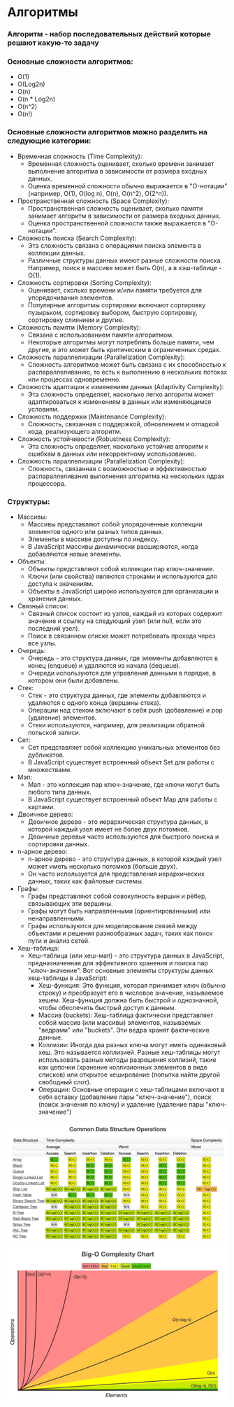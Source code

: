 # Алгоритмы

### Алгоритм - набор последовательных действий которые решают какую-то задачу

### Основные сложности алгоритмов:

- O(1)
- O(Log2n)
- O(n)
- O(n \* Log2n)
- O(n^2)
- O(n!)

### Основные сложности алгоритмов можно разделить на следующие категории:

- Временная сложность (Time Complexity):
  - Временная сложность оценивает, сколько времени занимает выполнение алгоритма в зависимости от размера входных данных.
  - Оценка временной сложности обычно выражается в "O-нотации" (например, O(1), O(log n), O(n), O(n^2), O(2^n)).
- Пространственная сложность (Space Complexity):
  - Пространственная сложность оценивает, сколько памяти занимает алгоритм в зависимости от размера входных данных.
  - Оценка пространственной сложности также выражается в "O-нотации".
- Сложность поиска (Search Complexity):
  - Эта сложность связана с операциями поиска элемента в коллекции данных.
  - Различные структуры данных имеют разные сложности поиска. Например, поиск в массиве может быть O(n), а в хэш-таблице - O(1).
- Сложность сортировки (Sorting Complexity):
  - Оценивает, сколько времени и/или памяти требуется для упорядочивания элементов.
  - Популярные алгоритмы сортировки включают сортировку пузырьком, сортировку выбором, быструю сортировку, сортировку слиянием и другие.
- Сложность памяти (Memory Complexity):
  - Связана с использованием памяти алгоритмом.
  - Некоторые алгоритмы могут потреблять больше памяти, чем другие, и это может быть критическим в ограниченных средах.
- Сложность параллелизации (Parallelization Complexity):
  - Сложность алгоритмов может быть связана с их способностью к распараллеливанию, то есть к выполнению в нескольких потоках или процессах одновременно.
- Сложность адаптации к изменениям данных (Adaptivity Complexity):
  - Эта сложность определяет, насколько легко алгоритм может адаптироваться к изменениям в данных или изменяющимся условиям.
- Сложность поддержки (Maintenance Complexity):
  - Сложность, связанная с поддержкой, обновлением и отладкой кода, реализующего алгоритм.
- Сложность устойчивости (Robustness Complexity):
  - Эта сложность определяет, насколько устойчив алгоритм к ошибкам в данных или некорректному использованию.
- Сложность параллелизации (Parallelization Complexity):
  - Сложность, связанная с возможностью и эффективностью распараллеливания выполнения алгоритма на нескольких ядрах процессора.

### Структуры:

- Массивы:
  - Массивы представляют собой упорядоченные коллекции элементов одного или разных типов данных.
  - Элементы в массиве доступны по индексу.
  - В JavaScript массивы динамически расширяются, когда добавляются новые элементы.
- Объекты:
  - Объекты представляют собой коллекции пар ключ-значение.
  - Ключи (или свойства) являются строками и используются для доступа к значениям.
  - Объекты в JavaScript широко используются для организации и хранения данных.
- Связный список:
  - Связный список состоит из узлов, каждый из которых содержит значение и ссылку на следующий узел (или null, если это последний узел).
  - Поиск в связанном списке может потребовать прохода через все узлы.
- Очередь:
  - Очередь - это структура данных, где элементы добавляются в конец (enqueue) и удаляются из начала (dequeue).
  - Очереди используются для управления данными в порядке, в котором они были добавлены.
- Стек:
  - Стек - это структура данных, где элементы добавляются и удаляются с одного конца (вершины стека).
  - Операции над стеком включают в себя push (добавление) и pop (удаление) элементов.
  - Стеки используются, например, для реализации обратной польской записи.
- Сет:
  - Сет представляет собой коллекцию уникальных элементов без дубликатов.
  - В JavaScript существует встроенный объект Set для работы с множествами.
- Мэп:
  - Мап - это коллекция пар ключ-значение, где ключи могут быть любого типа данных.
  - В JavaScript существует встроенный объект Map для работы с картами.
- Двоичное дерево:
  - Двоичное дерево - это иерархическая структура данных, в которой каждый узел имеет не более двух потомков.
  - Двоичные деревья часто используются для быстрого поиска и сортировки данных.
- n-арное дерево:
  - n-арное дерево - это структура данных, в которой каждый узел может иметь несколько потомков (больше двух).
  - Он часто используется для представления иерархических данных, таких как файловые системы.
- Графы:
  - Графы представляют собой совокупность вершин и рёбер, связывающих эти вершины.
  - Графы могут быть направленными (ориентированными) или ненаправленными.
  - Графы используются для моделирования связей между объектами и решения разнообразных задач, таких как поиск пути и анализ сетей.
- Хеш-таблица:
  - Хеш-таблица (или хеш-мап) - это структура данных в JavaScript, предназначенная для эффективного хранения и поиска пар "ключ-значение". Вот основные элементы структуры данных хеш-таблицы в JavaScript:
    - Хеш-функция: Это функция, которая принимает ключ (обычно строку) и преобразует его в числовое значение, называемое хешем. Хеш-функция должна быть быстрой и однозначной, чтобы обеспечить быстрый доступ к данным.
    - Массив (buckets): Хеш-таблица фактически представляет собой массив (или массивы) элементов, называемых "ведрами" или "buckets". Эти ведра хранят фактические данные.
    - Коллизии: Иногда два разных ключа могут иметь одинаковый хеш. Это называется коллизией. Разные хеш-таблицы могут использовать разные методы разрешения коллизий, такие как цепочки (хранение коллизионных элементов в виде списков) или открытое хеширование (попытка найти другой свободный слот).
    - Операции: Основные операции с хеш-таблицами включают в себя вставку (добавление пары "ключ-значение"), поиск (поиск значения по ключу) и удаление (удаление пары "ключ-значение")

![Image 1](images/image_1.png)
![Image 2](images/image_2.jpg)
